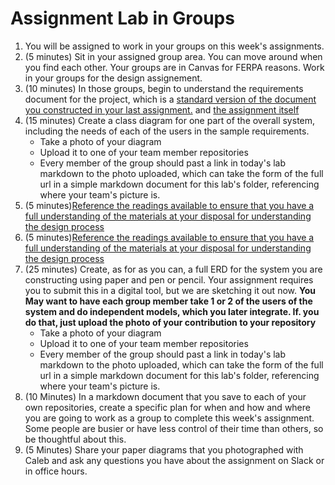 # Assignment Lab in Groups
1. You will be assigned to work in your groups on this week's assignments. 
2. (5 minutes) Sit in your assigned group area. You can move around when you find each other. Your groups are in Canvas for FERPA reasons. Work in your groups for the design assignement.
3. (10 minutes) In those groups, begin to understand the requirements document for the project, which is a [standard version of the document you constructed in your last assignment.](../assignments/4-assignment-3-support-files/4-Design-requirements.md) and [the assignment itself](../assignments/4-design-analysis-group-project.md)
4. (15 minutes) Create a class diagram for one part of the overall system, including the needs of each of the users in the sample requirements. 
    - Take a photo of your diagram
    - Upload it to one of your team member repositories 
    - Every member of the group should past a link in today's lab markdown to the photo uploaded, which can take the form of the full url in a simple markdown document for this lab's folder, referencing where your team's picture is. 
5. (5 minutes)[Reference the readings available to ensure that you have a full understanding of the materials at your disposal for understanding the design process](../assignments/04-assignment-3-support-files/DesignReadings.md)
5. (5 minutes)[Reference the readings available to ensure that you have a full understanding of the materials at your disposal for understanding the design process](../assignments/4-assignment-3-support-files/DesignReadings.md)
6. (25 minutes) Create, as for as you can, a full ERD for the system you are constructing using paper and pen or pencil. Your assignment requires you to submit this in a digital tool, but we are sketching it out now. **You May want to have each group member take 1 or 2 of the users of the system and do independent models, which you later integrate. If. you do that, just upload the photo of your contribution to your repository**
    - Take a photo of your diagram
    - Upload it to one of your team member repositories 
    - Every member of the group should past a link in today's lab markdown to the photo uploaded, which can take the form of the full url in a simple markdown document for this lab's folder, referencing where your team's picture is. 
7. (10 Minutes) In a markdown document that you save to each of your own repositories, create a specific plan for when and how and where you are going to work as a group to complete this week's assignment. Some people are busier or have less control of their time than others, so be thoughtful about this. 
8. (5 Minutes) Share your paper diagrams that you photographed with Caleb and ask any questions you have about the assignment on Slack or in office hours. 
